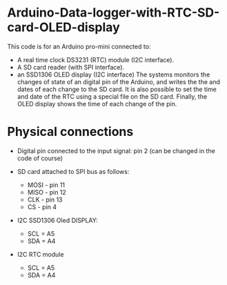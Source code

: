 # Arduino-Data-logger-with-RTC-SD-card-OLED-display

This code is for an Arduino pro-mini connected to:
  - A real time clock DS3231 (RTC) module (I2C interface).
  - A SD card reader (with SPI interface).
  - an SSD1306 OLED display (I2C interface)
The systems monitors the changes of state of an digital pin of the Arduino, and writes the the and dates of each change to the SD card. It is also possible to set the time and date of the RTC using a special file on the SD card. Finally, the OLED display shows the time of each change of the pin.

# Physical connections

- Digital pin connected to the input signal: pin 2 (can be changed in the code of course)

- SD card attached to SPI bus as follows:
  - MOSI - pin 11
  - MISO - pin 12
  - CLK - pin 13
  - CS - pin 4

- I2C SSD1306 Oled DISPLAY:
  - SCL = A5
  - SDA = A4

- I2C RTC module
  - SCL = A5
  - SDA = A4

